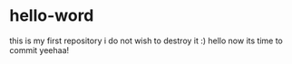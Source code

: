 # hello-word
this is my first repository 
i do not wish to destroy it :)
hello now its time to commit yeehaa!

